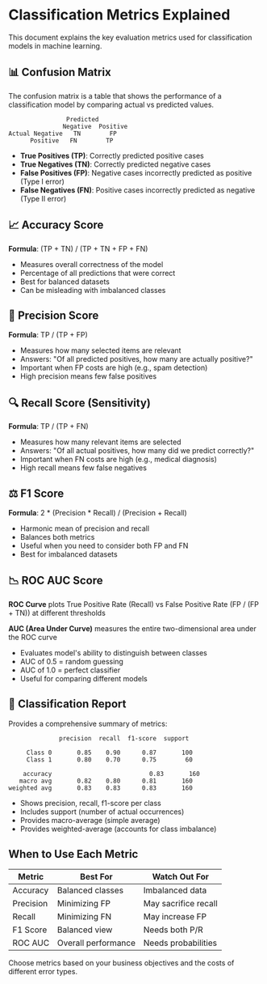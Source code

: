 # Classification Metrics Explained

This document explains the key evaluation metrics used for classification models in machine learning.

## 📊 Confusion Matrix

The confusion matrix is a table that shows the performance of a classification model by comparing actual vs predicted values.

```
                Predicted
               Negative  Positive
Actual Negative   TN        FP
      Positive   FN        TP
```

- **True Positives (TP)**: Correctly predicted positive cases
- **True Negatives (TN)**: Correctly predicted negative cases
- **False Positives (FP)**: Negative cases incorrectly predicted as positive (Type I error)
- **False Negatives (FN)**: Positive cases incorrectly predicted as negative (Type II error)

## 📈 Accuracy Score

**Formula**: (TP + TN) / (TP + TN + FP + FN)

- Measures overall correctness of the model
- Percentage of all predictions that were correct
- Best for balanced datasets
- Can be misleading with imbalanced classes

## 🎯 Precision Score

**Formula**: TP / (TP + FP)

- Measures how many selected items are relevant
- Answers: "Of all predicted positives, how many are actually positive?"
- Important when FP costs are high (e.g., spam detection)
- High precision means few false positives

## 🔍 Recall Score (Sensitivity)

**Formula**: TP / (TP + FN)

- Measures how many relevant items are selected
- Answers: "Of all actual positives, how many did we predict correctly?"
- Important when FN costs are high (e.g., medical diagnosis)
- High recall means few false negatives

## ⚖️ F1 Score

**Formula**: 2 * (Precision * Recall) / (Precision + Recall)

- Harmonic mean of precision and recall
- Balances both metrics
- Useful when you need to consider both FP and FN
- Best for imbalanced datasets

## 📉 ROC AUC Score

**ROC Curve** plots True Positive Rate (Recall) vs False Positive Rate (FP / (FP + TN)) at different thresholds

**AUC (Area Under Curve)** measures the entire two-dimensional area under the ROC curve

- Evaluates model's ability to distinguish between classes
- AUC of 0.5 = random guessing
- AUC of 1.0 = perfect classifier
- Useful for comparing different models

## 📝 Classification Report

Provides a comprehensive summary of metrics:

```
              precision  recall  f1-score  support

     Class 0       0.85    0.90      0.87       100
     Class 1       0.80    0.70      0.75        60

    accuracy                           0.83       160
   macro avg       0.82    0.80      0.81       160
weighted avg       0.83    0.83      0.83       160
```

- Shows precision, recall, f1-score per class
- Includes support (number of actual occurrences)
- Provides macro-average (simple average)
- Provides weighted-average (accounts for class imbalance)

## When to Use Each Metric

| Metric | Best For | Watch Out For |
|--------|----------|---------------|
| Accuracy | Balanced classes | Imbalanced data |
| Precision | Minimizing FP | May sacrifice recall |
| Recall | Minimizing FN | May increase FP |
| F1 Score | Balanced view | Needs both P/R |
| ROC AUC | Overall performance | Needs probabilities |

Choose metrics based on your business objectives and the costs of different error types.